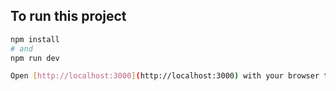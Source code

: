 ## To run this project

```bash
npm install
# and 
npm run dev

Open [http://localhost:3000](http://localhost:3000) with your browser to see the result.
